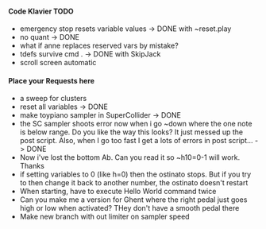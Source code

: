 #### Code Klavier TODO ####

- emergency stop resets variable values -> DONE with ~reset.play
- no quant -> DONE
- what if anne replaces reserved vars by mistake?
- tdefs survive cmd . -> DONE with SkipJack
- scroll screen automatic

#### Place your Requests here ####
- a sweep for clusters
- reset all variables -> DONE
- make toypiano sampler in SuperCollider  -> DONE
- the SC sampler shoots error now when i go ~down where the one note is below range. Do you like the way this looks? It just messed up the post script. Also, when I go too fast I get a lots of errors in post script... -> DONE
- Now i've lost the bottom Ab. Can you read it so ~h10=0-1 will work. Thanks
- if setting variables to 0 (like h=0) then the ostinato stops. But if you try to then change it back to another number, the ostinato doesn't restart
- When starting, have to execute Hello World command twice
- Can you make me a version for Ghent where the right pedal just goes high or low when activated? THey don't have a smooth pedal there
- Make new branch with out limiter on sampler speed

